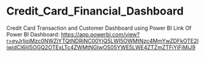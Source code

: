 # Credit_Card_Financial_Dashboard
Credit Card Transaction and Customer Dashboard using Power BI
Link Of Power BI Dashboard:  https://app.powerbi.com/view?r=eyJrIjoiMzc0NWZiYTQtNDRiNC00YjQ5LWI5OWMtNzc4MmYwZDFkOTE2IiwidCI6IjI5OGQ2OTExLTc4ZWMtNGIwOS05YWE5LWE4ZTZmZTFjYjFjMiJ9
